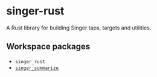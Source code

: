 # singer-rust

A Rust library for building Singer taps, targets and utilities.

## Workspace packages

* `singer_rust`
* [`singer_summarize`](singer_summarize/README.md)
